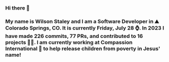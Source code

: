 ### Hi there 👋

### My name is Wilson Staley and I am a Software Developer in ⛰ Colorado Springs, CO.  It is currently Friday, July 28 ⌚. In 2023 I have made 226 commits, 77 PRs, and contributed to 16 projects 👨‍💻. I am currently working at Compassion International 🏢 to help release children from poverty in Jesus' name!